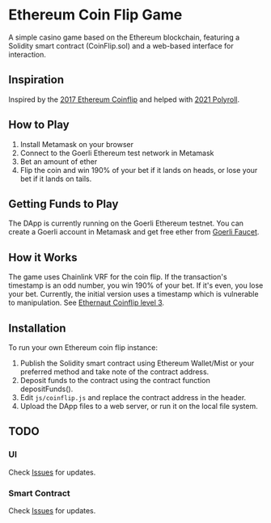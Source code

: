 # Ethereum Coin Flip Game

A simple casino game based on the Ethereum blockchain, featuring a Solidity smart contract (CoinFlip.sol) and a web-based interface for interaction.

## Inspiration
Inspired by the [2017 Ethereum Coinflip](https://github.com/mariopino/ethereum-coinflip/) and helped with [2021 Polyroll](https://github.com/polyroll/polyroll-game-v2).

## How to Play
1. Install Metamask on your browser
2. Connect to the Goerli Ethereum test network in Metamask
3. Bet an amount of ether
4. Flip the coin and win 190% of your bet if it lands on heads, or lose your bet if it lands on tails.

## Getting Funds to Play
The DApp is currently running on the Goerli Ethereum testnet. You can create a Goerli account in Metamask and get free ether from [Goerli Faucet](https://goerlifaucet.com/).

## How it Works
The game uses Chainlink VRF for the coin flip. If the transaction's timestamp is an odd number, you win 190% of your bet. If it's even, you lose your bet. Currently, the initial version uses a timestamp which is vulnerable to manipulation. See [Ethernaut Coinflip level 3](https://ethernaut.openzeppelin.com/). 

## Installation
To run your own Ethereum coin flip instance:
1. Publish the Solidity smart contract using Ethereum Wallet/Mist or your preferred method and take note of the contract address.
2. Deposit funds to the contract using the contract function depositFunds().
3. Edit `js/coinflip.js` and replace the contract address in the header.
4. Upload the DApp files to a web server, or run it on the local file system.

## TODO
### UI
Check [Issues](https://github.com/YasuBlockchain/TrueCoinflip/issues) for updates.

### Smart Contract
Check [Issues](https://github.com/YasuBlockchain/TrueCoinflip/issues) for updates.
